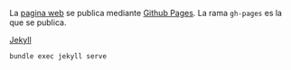 La [pagina web](https://gambitodeguada.com/) se publica mediante [Github Pages](https://pages.github.com/). La rama `gh-pages` es la que se publica. 


[Jekyll](https://jekyllrb.com)

`bundle exec jekyll serve`
